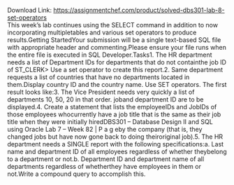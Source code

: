 Download Link: https://assignmentchef.com/product/solved-dbs301-lab-8-set-operators
<br>
This week’s lab continues using the SELECT command in addition to now incorporating multipletables and various set operators to produce results.Getting StartedYour submission will be a single text-based SQL file with appropriate header and commenting.Please ensure your file runs when the entire file is executed in SQL Developer.Tasks1. The HR department needs a list of Department IDs for departments that do not containthe job ID of ST_CLERK&gt; Use a set operator to create this report.2. Same department requests a list of countries that have no departments located in them.Display country ID and the country name. Use SET operators. The first result looks like:3. The Vice President needs very quickly a list of departments 10, 50, 20 in that order. joband department ID are to be displayed.4. Create a statement that lists the employeeIDs and JobIDs of those employees whocurrently have a job title that is the same as their job title when they were initially hiredDBS301 – Database Design II and SQL using Oracle Lab 7 – Week 82 | P a g eby the company (that is, they changed jobs but have now gone back to doing theiroriginal job).5. The HR department needs a SINGLE report with the following specifications:a. Last name and department ID of all employees regardless of whether theybelong to a department or not.b. Department ID and department name of all departments regardless of whetherthey have employees in them or not.Write a compound query to accomplish this.